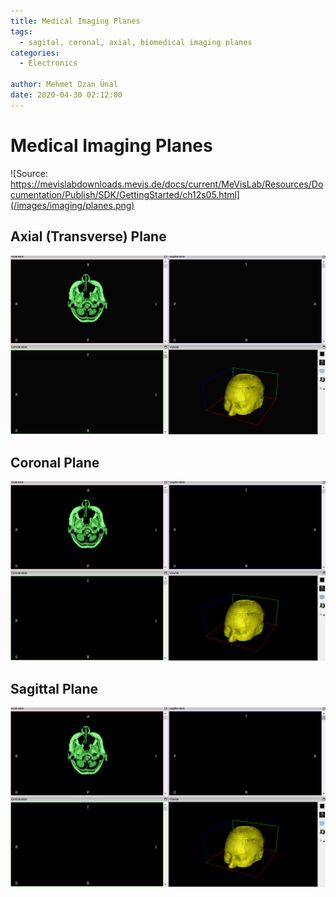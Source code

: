 ```yaml
---
title: Medical Imaging Planes
tags:
  - sagital, coronal, axial, biomedical imaging planes
categories:
  - Electronics
  
author: Mehmet Ozan Ünal
date: 2020-04-30 02:12:00
---
```


# Medical Imaging Planes

![Source: https://mevislabdownloads.mevis.de/docs/current/MeVisLab/Resources/Documentation/Publish/SDK/GettingStarted/ch12s05.html](/images/imaging/planes.png)


## Axial (Transverse) Plane

![](/images/imaging/axial.gif)

## Coronal Plane

![](/images/imaging/coronal.gif)

## Sagittal Plane

![](/images/imaging/sagittal.gif)